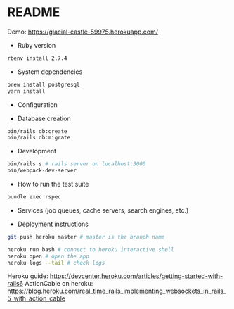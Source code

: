 # README

Demo: https://glacial-castle-59975.herokuapp.com/

* Ruby version
```sh
rbenv install 2.7.4
```

* System dependencies
```sh
brew install postgresql
yarn install
```

* Configuration

* Database creation
```sh
bin/rails db:create
bin/rails db:migrate
```

* Development
```sh
bin/rails s # rails server on localhost:3000
bin/webpack-dev-server
```

* How to run the test suite
```sh
bundle exec rspec
```

* Services (job queues, cache servers, search engines, etc.)

* Deployment instructions

```sh
git push heroku master # master is the branch name

heroku run bash # connect to heroku interactive shell
heroku open # open the app
heroku logs --tail # check logs
```

Heroku guide: https://devcenter.heroku.com/articles/getting-started-with-rails6
ActionCable on heroku: https://blog.heroku.com/real_time_rails_implementing_websockets_in_rails_5_with_action_cable
